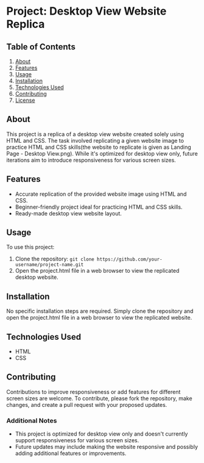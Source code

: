 # Project: Desktop View Website Replica

## Table of Contents

1. [About](#about)
2. [Features](#features)
3. [Usage](#usage)
4. [Installation](#installation)
5. [Technologies Used](#technologies-used)
6. [Contributing](#contributing)
7. [License](#license)

## About

This project is a replica of a desktop view website created solely using HTML and CSS. The task involved replicating a given website image to practice HTML and CSS skills(the website to replicate is given as Landing Page - Desktop View.png). While it's optimized for desktop view only, future iterations aim to introduce responsiveness for various screen sizes.

## Features

- Accurate replication of the provided website image using HTML and CSS.
- Beginner-friendly project ideal for practicing HTML and CSS skills.
- Ready-made desktop view website layout.

## Usage

To use this project:

1. Clone the repository: `git clone https://github.com/your-username/project-name.git`
2. Open the project.html file in a web browser to view the replicated desktop website.

## Installation

No specific installation steps are required. Simply clone the repository and open the project.html file in a web browser to view the replicated website.

## Technologies Used

- HTML
- CSS

## Contributing

Contributions to improve responsiveness or add features for different screen sizes are welcome. To contribute, please fork the repository, make changes, and create a pull request with your proposed updates.

### Additional Notes

- This project is optimized for desktop view only and doesn't currently support responsiveness for various screen sizes.
- Future updates may include making the website responsive and possibly adding additional features or improvements.
